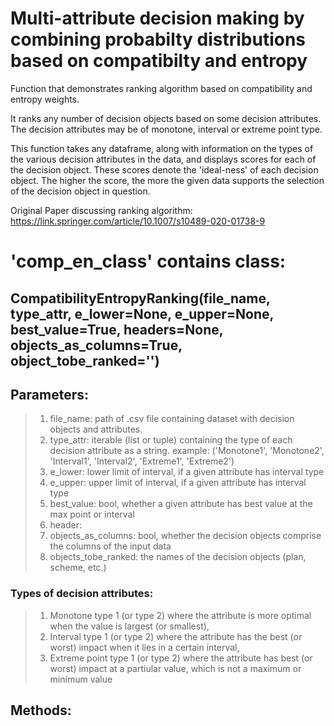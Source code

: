 # Multi-attribute decision making by combining probabilty distributions based on compatibilty and entropy
Function that demonstrates ranking algorithm based on compatibility and entropy weights.

It ranks any number of decision objects based on some decision attributes. The decision attributes may be of monotone, interval or extreme point type.

This function takes any dataframe, along with information on the types of the various decision attributes in the data, and displays scores for each of the decision object. These scores denote the 'ideal-ness' of each decision object. The higher the score, the more the given data supports the selection of the decision object in question.

Original Paper discussing ranking algorithm: https://link.springer.com/article/10.1007/s10489-020-01738-9

# 'comp_en_class' contains class:

## CompatibilityEntropyRanking(file_name, type_attr, e_lower=None, e_upper=None, best_value=True, headers=None, objects_as_columns=True, object_tobe_ranked='')
                                                         
## Parameters:                                                            
>1. file_name: path of .csv file containing dataset with decision objects and attributes.  
>2. type_attr: iterable (list or tuple) containing the type of each decision attribute as a string. example: ('Monotone1', 'Monotone2',
                                                                                                     'Interval1', 'Interval2',
                                                                                                     'Extreme1', 'Extreme2')      
>3. e_lower: lower limit of interval, if a given attribute has interval type  
>4. e_upper: upper limit of interval, if a given attribute has interval type  
>5. best_value: bool, whether a given attribute has best value at the max point or interval  
>6. header:   
>7. objects_as_columns: bool, whether the decision objects comprise the columns of the input data  
>8. objects_tobe_ranked: the names of the decision objects (plan, scheme, etc.)  

### Types of decision attributes:   
   >1) Monotone type 1 (or type 2) where the attribute is more optimal when the value is largest (or smallest),  
   >2) Interval type 1 (or type 2) where the attribute has the best (or worst) impact when it lies in a certain interval,  
   >3) Extreme point type 1 (or type 2) where the attribute has best (or worst) impact at a partiular value, which is not a maximum or minimum value  

## Methods: 







